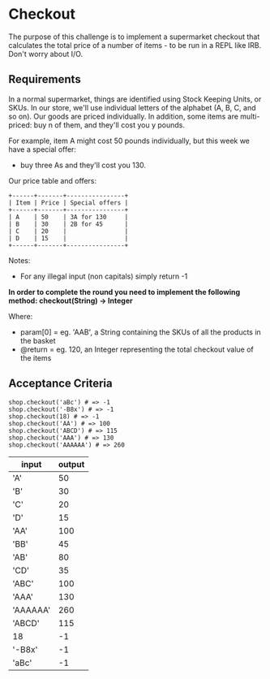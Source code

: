 # Checkout

The purpose of this challenge is to implement a supermarket checkout that calculates the total price of a number of items - to be run in a REPL like IRB. Don't worry about I/O.

## Requirements

In a normal supermarket, things are identified using Stock Keeping Units, or SKUs. In our store, we'll use individual letters of the alphabet (A, B, C, and so on). Our goods are priced individually. In addition, some items are multi-priced: buy n of them, and they'll cost you y pounds.

For example, item A might cost 50 pounds individually, but this week we have a special offer:

* buy three As and they'll cost you 130.

Our price table and offers:

```
+------+-------+----------------+
| Item | Price | Special offers |
+------+-------+----------------+
| A    | 50    | 3A for 130     |
| B    | 30    | 2B for 45      |
| C    | 20    |                |
| D    | 15    |                |
+------+-------+----------------+
```

Notes:

* For any illegal input (non capitals) simply return -1

**In order to complete the round you need to implement the following method: checkout(String) -> Integer**

Where:

* param[0] = eg. 'AAB', a String containing the SKUs of all the products in the basket
* @return = eg. 120, an Integer representing the total checkout value of the items

## Acceptance Criteria

```
shop.checkout('aBc') # => -1
shop.checkout('-B8x') # => -1
shop.checkout(18) # => -1
shop.checkout('AA') # => 100
shop.checkout('ABCD') # => 115
shop.checkout('AAA') # => 130
shop.checkout('AAAAAA') # => 260
```

| input | output |
|-------|--------|
| 'A' | 50 | x
| 'B' | 30 | x
| 'C' | 20 | x
| 'D' | 15 | x
| 'AA' | 100 |
| 'BB' | 45 |
| 'AB' | 80 |
| 'CD' | 35 |
| 'ABC' | 100 |
| 'AAA' | 130 |
| 'AAAAAA' | 260 |
| 'ABCD' | 115 |
| 18 | -1 |
| '-B8x' | -1 |
| 'aBc' | -1 |
